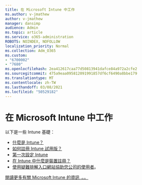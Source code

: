 ```yaml
---
title: 在 Microsoft Intune 中工作
ms.author: v-jmathew
author: v-jmathew
manager: dansimp
audience: Admin
ms.topic: article
ms.service: o365-administration
ROBOTS: NOINDEX, NOFOLLOW
localization_priority: Normal
ms.collection: Adm_O365
ms.custom:
- "6700002"
- "7680"
ms.openlocfilehash: 2ea412617caa77d50813941dafce84a972a2cfe2
ms.sourcegitcommit: 475a9eaa095812091991857df6cf6490a8bbe179
ms.translationtype: MT
ms.contentlocale: zh-TW
ms.lasthandoff: 03/08/2021
ms.locfileid: "50529182"
---
```

# <a name="working-in-microsoft-intune"></a>在 Microsoft Intune 中工作

以下是一些 Intune 基礎：

- [什麼是 Intune？](https://docs.microsoft.com/mem/intune/fundamentals/what-is-intune)
- [如何註冊 Intune 試用版？](https://docs.microsoft.com/mem/intune/fundamentals/free-trial-sign-up)
- [第一次設定 Intune](https://docs.microsoft.com/mem/intune/fundamentals/setup-steps)
- [在 Intune 中什麼是裝置註冊？](https://docs.microsoft.com/mem/intune/enrollment/device-enrollment)
- [使用疑難排解入口網站協助您公司的使用者](https://docs.microsoft.com/mem/intune/fundamentals/help-desk-operators)。

[閱讀更多有關 Microsoft Intune 的資訊 .。。](https://docs.microsoft.com/mem/intune/)
